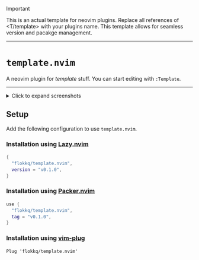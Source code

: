 > [!Important]
> This is an actual template for neovim plugins. Replace all references of <T/template> with your plugins name. This template allows for seamless version and pacakge management.

---

# `template.nvim`

A neovim plugin for *template* stuff. You can start editing with `:Template`.

---

<details>
    <summary>Click to expand screenshots</summary>
    <p align="center">
          <img src="./.screenshots/template.png"
               alt="Preview window"
               width="1500">
    </p>
</details>

## Setup

Add the following configuration to use `template.nvim`.

### Installation using [Lazy.nvim](https://github.com/folke/lazy.nvim)

```lua
{
  "flokkq/template.nvim",
  version = "v0.1.0",
}
```

### Installation using [Packer.nvim](https://github.com/wbthomason/packer.nvim)

```lua
use {
  "flokkq/template.nvim",
  tag = "v0.1.0",
}
```

### Installation using [vim-plug](https://github.com/junegunn/vim-plug)

```vim
Plug 'flokkq/template.nvim'
```

